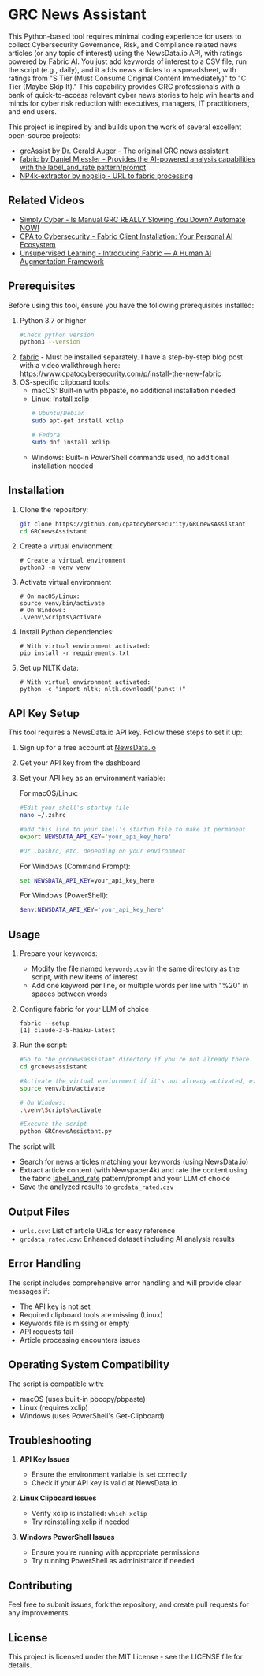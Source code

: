 # GRC News Assistant

This Python-based tool requires minimal coding experience for users to collect Cybersecurity Governance, Risk, and Compliance related news articles (or any topic of interest) using the NewsData.io API, with ratings powered by Fabric AI. You just add keywords of interest to a CSV file, run the script (e.g., daily), and it adds news articles to a spreadsheet, with ratings from "S Tier (Must Consume Original Content Immediately)" to "C Tier (Maybe Skip It)." This capability provides GRC professionals with a bank of quick-to-access relevant cyber news stories to help win hearts and minds for cyber risk reduction with executives, managers, IT practitioners, and end users.

This project is inspired by and builds upon the work of several excellent open-source projects:

- [grcAssist by Dr. Gerald Auger - The original GRC news assistant](https://github.com/gerryguy311/grcAssist)
- [fabric by Daniel Miessler - Provides the AI-powered analysis capabilities with the label_and_rate pattern/prompt](https://github.com/danielmiessler/fabric)
- [NP4k-extractor by nopslip - URL to fabric processing](https://github.com/nopslip/NP4k-extractor)

## Related Videos

- [Simply Cyber - Is Manual GRC REALLY Slowing You Down? Automate NOW!](https://www.youtube.com/watch?v=IfX6CMi-bpI)
- [CPA to Cybersecurity - Fabric Client Installation: Your Personal AI Ecosystem](https://youtu.be/1csePKEwDY0)
- [Unsupervised Learning - Introducing Fabric — A Human AI Augmentation Framework](https://www.youtube.com/watch?v=wPEyyigh10g)

## Prerequisites

Before using this tool, ensure you have the following prerequisites installed:

1. Python 3.7 or higher
   ```bash
   #Check python version
   python3 --version
   ```
3. [fabric](https://github.com/danielmiessler/fabric) - Must be installed separately. I have a step-by-step blog post with a video walkthrough here: https://www.cpatocybersecurity.com/p/install-the-new-fabric
4. OS-specific clipboard tools:
   - macOS: Built-in with pbpaste, no additional installation needed
   - Linux: Install xclip
     ```bash
     # Ubuntu/Debian
     sudo apt-get install xclip
     
     # Fedora
     sudo dnf install xclip
     ```
   - Windows: Built-in PowerShell commands used, no additional installation needed

## Installation

1. Clone the repository:
   ```bash
   git clone https://github.com/cpatocybersecurity/GRCnewsAssistant
   cd GRCnewsAssistant
   ```
2. Create a virtual environment:
   ```
   # Create a virtual environment
   python3 -m venv venv
   ```
3. Activate virtual environment
   ```
   # On macOS/Linux:
   source venv/bin/activate
   # On Windows:
   .\venv\Scripts\activate
   ```
3. Install Python dependencies:
   ```
   # With virtual environment activated:
   pip install -r requirements.txt
   ```
4. Set up NLTK data:
   ```
   # With virtual environment activated:
   python -c "import nltk; nltk.download('punkt')"
   ```

## API Key Setup

This tool requires a NewsData.io API key. Follow these steps to set it up:

1. Sign up for a free account at [NewsData.io](https://newsdata.io)
2. Get your API key from the dashboard
3. Set your API key as an environment variable:

   For macOS/Linux:
   ```bash
   #Edit your shell's startup file
   nano ~/.zshrc

   #add this line to your shell's startup file to make it permanent
   export NEWSDATA_API_KEY='your_api_key_here'
   
   #Or .bashrc, etc. depending on your environment
   ```
   
   For Windows (Command Prompt):
   ```cmd
   set NEWSDATA_API_KEY=your_api_key_here
   ```

   For Windows (PowerShell):
   ```powershell
   $env:NEWSDATA_API_KEY='your_api_key_here'
   ```

## Usage

1. Prepare your keywords:
   - Modify the file named `keywords.csv` in the same directory as the script, with new items of interest
   - Add one keyword per line, or multiple words per line with "%20" in spaces between words 

2. Configure fabric for your LLM of choice
   ```
   fabric --setup
   [1] claude-3-5-haiku-latest
   ```

3. Run the script:
   ```bash
   #Go to the grcnewsassistant directory if you're not already there
   cd grcnewsassistant

   #Activate the virtual enviornment if it's not already activated, e.g. for macOS/Linus:
   source venv/bin/activate

   # On Windows:
   .\venv\Scripts\activate

   #Execute the script   
   python GRCnewsAssistant.py
   ```

The script will:
- Search for news articles matching your keywords (using NewsData.io)
- Extract article content (with Newspaper4k) and rate the content using the fabric [label_and_rate](https://github.com/danielmiessler/fabric/blob/main/patterns/label_and_rate/system.md) pattern/prompt and your LLM of choice
- Save the analyzed results to `grcdata_rated.csv`

## Output Files

- `urls.csv`: List of article URLs for easy reference
- `grcdata_rated.csv`: Enhanced dataset including AI analysis results

## Error Handling

The script includes comprehensive error handling and will provide clear messages if:
- The API key is not set
- Required clipboard tools are missing (Linux)
- Keywords file is missing or empty
- API requests fail
- Article processing encounters issues

## Operating System Compatibility

The script is compatible with:
- macOS (uses built-in pbcopy/pbpaste)
- Linux (requires xclip)
- Windows (uses PowerShell's Get-Clipboard)

## Troubleshooting

1. **API Key Issues**
   - Ensure the environment variable is set correctly
   - Check if your API key is valid at NewsData.io

2. **Linux Clipboard Issues**
   - Verify xclip is installed: `which xclip`
   - Try reinstalling xclip if needed

3. **Windows PowerShell Issues**
   - Ensure you're running with appropriate permissions
   - Try running PowerShell as administrator if needed

## Contributing

Feel free to submit issues, fork the repository, and create pull requests for any improvements.

## License

This project is licensed under the MIT License - see the LICENSE file for details.
 

